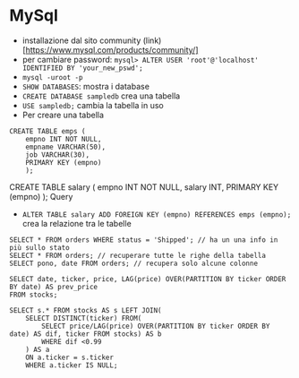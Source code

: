 # MySql

- installazione dal sito community (link)[https://www.mysql.com/products/community/]
- per cambiare password: `mysql> ALTER USER 'root'@'localhost' IDENTIFIED BY 'your_new_pswd';`
- `mysql -uroot -p`
- `SHOW DATABASES`: mostra i database
- `CREATE DATABASE sampledb` crea una tabella
- `USE sampledb;` cambia la tabella in uso
- Per creare una tabella
```
CREATE TABLE emps (
    empno INT NOT NULL,
    empname VARCHAR(50),
    job VARCHAR(30),
    PRIMARY KEY (empno)
    );
```
CREATE TABLE salary (
    empno INT NOT NULL,
    salary INT,
    PRIMARY KEY (empno)
    );
Query
- `ALTER TABLE salary ADD FOREIGN KEY (empno) REFERENCES emps (empno);` crea la relazione tra le tabelle
```
SELECT * FROM orders WHERE status = 'Shipped'; // ha un una info in più sullo stato
SELECT * FROM orders; // recuperare tutte le righe della tabella
SELECT pono, date FROM orders; // recupera solo alcune colonne
```
```
SELECT date, ticker, price, LAG(price) OVER(PARTITION BY ticker ORDER BY date) AS prev_price
FROM stocks;

SELECT s.* FROM stocks AS s LEFT JOIN(
    SELECT DISTINCT(ticker) FROM(
        SELECT price/LAG(price) OVER(PARTITION BY ticker ORDER BY date) AS dif, ticker FROM stocks) AS b
        WHERE dif <0.99
    ) AS a
    ON a.ticker = s.ticker
    WHERE a.ticker IS NULL;
```